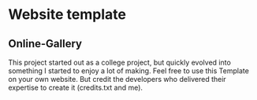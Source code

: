 # Website template
## Online-Gallery

This project started out as a college project, but quickly evolved into something I started to enjoy a lot of making. Feel free to use this Template on your own website. But credit the developers who delivered their expertise to create it (credits.txt and me).
